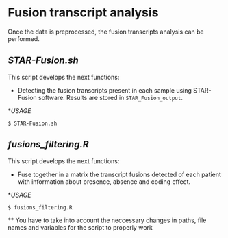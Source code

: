 # Fusion transcript analysis

Once the data is preprocessed, the fusion transcripts analysis can be performed. 

## _STAR-Fusion.sh_

This script develops the next functions:
- Detecting the fusion transcripts present in each sample using STAR-Fusion software. Results are stored in `STAR_Fusion_output`. 

**USAGE*
~~~
$ STAR-Fusion.sh
~~~ 

## _fusions_filtering.R_

This script develops the next functions:
- Fuse together in a matrix the transcript fusions detected of each patient with information about presence, absence and coding effect. 

**USAGE*
~~~
$ fusions_filtering.R
~~~ 


** You have to take into account the neccessary changes in paths, file names and variables for the script to properly work

